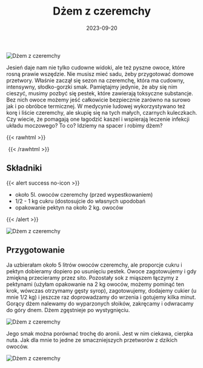 ﻿---
title: "Dżem z czeremchy"
date: 2023-09-20
categories:
- śniadanie
tags:
- czeremcha
- przetwory
- dżem
thumbnailImagePosition: "top"
---
![Dżem z czeremchy](/img/Dzem-z-czeremchy/Dzem-z-czeremchy-1.jpg)

Jesień daje nam nie tylko cudowne widoki, ale też pyszne owoce, które rosną prawie wszędzie. Nie musisz mieć sadu, żeby przygotować domowe przetwory. Właśnie zaczął się sezon na czeremchę, która ma cudowny, intensywny, słodko-gorzki smak.
Pamiętajmy jedynie, że aby się nim cieszyć, musimy pozbyć się pestek, które zawierają toksyczne substancje. Bez nich owoce możemy jeść całkowicie bezpiecznie zarówno na surowo jak i po obróbce termicznej. W medycynie ludowej wykorzystywano też korę i liście czeremchy, ale skupię się na tych małych, czarnych kuleczkach. Czy wiecie, że pomagają one łagodzić kaszel i wspierają leczenie infekcji układu moczowego?
To co? Idziemy na spacer i robimy dżem?

<!--more-->

{{< rawhtml >}}
<div id="ceneoaffcontainer628397"></div><a id="ceneoaff-logo" title="Ceneo.pl" href="https://www.ceneo.pl/#pid=26977&crid=628397&cid=46110" rel="nofollow"><img style="border:0;width:1px;height:1px;" src="//image.ceneostatic.pl/data/custom_images/4917/custom_image.png" alt="Ceneo.pl" /></a><script type="text/javascript" charset="utf-8">	if (typeof CeneoAPOptions == "undefined" || CeneoAPOptions == null)	{	var CeneoAPOptions = new Array(); 	stamp = parseInt(new Date().getTime()/86400, 10);	var script = document.createElement("script");	script.setAttribute("type", "text/javascript");	script.setAttribute("src", "//partnerzyapi.ceneo.pl/External/ap.js?"+stamp);	script.setAttribute("charset", "utf-8");	var head = document.getElementsByTagName("head")[0];	head.appendChild(script);	}	CeneoAPOptions[CeneoAPOptions.length] =	{		ad_creation: 628397,		ad_channel: 46110,		ad_partner: 26977,		ad_type: 1,		ad_content: '566,3319,1773',		ad_format: 1,		ad_newpage: true,		ad_basket: false,		ad_container: 'ceneoaffcontainer628397',		ad_formatTypeId: 1,		ad_contextual: false, 		ad_recommended: false, 		ad_showRank: false 	};</script>
{{< /rawhtml >}}

## Składniki
{{< alert success no-icon >}}
- około 5l. owoców czeremchy (przed wypestkowaniem)
- 1/2 - 1 kg cukru (dostosujcie do własnych upodobań
- opakowanie pektyn na około 2 kg. owoców 

{{< /alert >}}

![Dżem z czeremchy](/img/Dzem-z-czeremchy/Dzem-z-czeremchy-2.jpg)
## Przygotowanie
Ja uzbierałam około 5 litrów owoców czeremchy, ale proporcje cukru i pektyn dobieramy dopiero po usunięciu pestek.
Owoce zagotowujemy i gdy zmiękną przecieramy przez sito. Pozostały sok z miąszem łączymy z pektynami (użyłam opakowanie na 2 kg owoców, możemy pominąć ten krok, wówczas otrzymamy gęsty syrop), zagotowujemy, dodajemy cukier (u mnie 1/2 kg) i jeszcze raz doprowadzamy do wrzenia i gotujemy kilka minut. Gorący dżem nalewamy do wyparzonych słoików, zakręcamy i odwracamy do góry dnem. Dżem zgęstnieje po wystygnięciu.

![Dżem z czeremchy](/img/Dzem-z-czeremchy/Dzem-z-czeremchy-3.jpg)

Jego smak można porównać trochę do aronii. Jest w nim ciekawa, cierpka nuta. Jak dla mnie to jedne ze smaczniejszych przetworów z dzikich owoców.

![Dżem z czeremchy](/img/Dzem-z-czeremchy/Dzem-z-czeremchy-4.jpg)